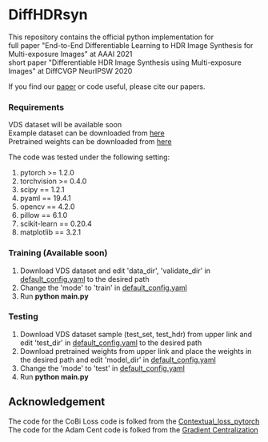 # DiffHDRsyn
This repository contains the official python implementation for  
full paper "End-to-End Differentiable Learning to HDR Image Synthesis for Multi-exposure Images" at AAAI 2021  
short paper "Differentiable HDR Image Synthesis using Multi-exposure Images" at DiffCVGP NeurIPSW 2020

If you find our [paper](https://arxiv.org/abs/2006.15833) or code useful, please cite our papers.

### Requirements
VDS dataset will be available soon  
Example dataset can be downloaded from [here](https://drive.google.com/drive/folders/163wy8VVxWJze4l5cPIXEM4fko_Q3x6y8?usp=sharing)  
Pretrained weights can be downloaded from [here](https://drive.google.com/drive/folders/1inzZWbBTlOJTuqJODHvOhNSg-o60LyWs?usp=sharing)

The code was tested under the following setting:
  1. pytorch >= 1.2.0
  2. torchvision >= 0.4.0
  3. scipy == 1.2.1
  4. pyaml == 19.4.1
  5. opencv == 4.2.0
  6. pillow == 6.1.0
  7. scikit-learn == 0.20.4
  8. matplotlib == 3.2.1

### Training (Available soon)
1. Download VDS dataset and edit 'data_dir', 'validate_dir' in [default_config.yaml](https://github.com/JungHeeKim29/DiffHDRsyn/blob/main/default_config.yaml) to the desired path  
2. Change the 'mode' to 'train' in [default_config.yaml](https://github.com/JungHeeKim29/DiffHDRsyn/blob/main/default_config.yaml)
3. Run **python main.py**

### Testing
1. Download VDS dataset sample (test_set, test_hdr) from upper link and edit 'test_dir' in [default_config.yaml](https://github.com/JungHeeKim29/DiffHDRsyn/blob/main/default_config.yaml) to the desired path  
2. Download pretrained weights from upper link and place the weights in the desired path and edit 'model_dir' in [default_config.yaml](https://github.com/JungHeeKim29/DiffHDRsyn/blob/main/default_config.yaml)  
3. Change the 'mode' to 'test' in [default_config.yaml](https://github.com/JungHeeKim29/DiffHDRsyn/blob/main/default_config.yaml)
4. Run **python main.py**

## Acknowledgement

The code for the CoBi Loss code is folked from the [Contextual_loss_pytorch](https://github.com/S-aiueo32/contextual_loss_pytorch)  
The code for the Adam Cent code is folked from the [Gradient Centralization](https://github.com/Yonghongwei/Gradient-Centralization)
